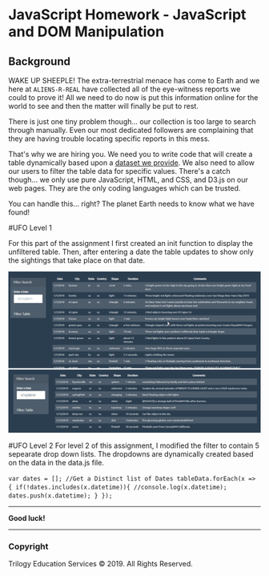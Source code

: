# JavaScript Homework - JavaScript and DOM Manipulation

## Background

WAKE UP SHEEPLE! The extra-terrestrial menace has come to Earth and we here at `ALIENS-R-REAL` have collected all of the eye-witness reports we could to prove it! All we need to do now is put this information online for the world to see and then the matter will finally be put to rest.

There is just one tiny problem though... our collection is too large to search through manually. Even our most dedicated followers are complaining that they are having trouble locating specific reports in this mess.

That's why we are hiring you. We need you to write code that will create a table dynamically based upon a [dataset we provide](StarterCode/static/js/data.js). We also need to allow our users to filter the table data for specific values. There's a catch though... we only use pure JavaScript, HTML, and CSS, and D3.js on our web pages. They are the only coding languages which can be trusted.

You can handle this... right? The planet Earth needs to know what we have found!

#UFO Level 1

For this part of the assignment I first created an init function to display the unfiltered table. Then, after entering a date the table updates to show only the sightings that take place on that date. 

![UFO Level 1](images/ufo-level-1a.png) ![UFO Level 1b](images/ufo-level-1b.png)

#UFO Level 2
For level 2 of this assignment, I modified the filter to contain 5 sepearate drop down lists. The dropdowns are dynamically created based on the data in the data.js file. 

`var dates = [];
//Get a Distinct list of Dates
tableData.forEach(x => {
  if(!dates.includes(x.datetime)){
    //console.log(x.datetime);
    dates.push(x.datetime);
  }
});`


- - -

**Good luck!**

- - -

### Copyright

Trilogy Education Services © 2019. All Rights Reserved.

